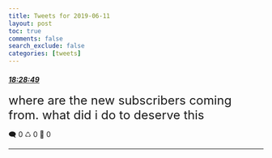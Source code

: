 ```yaml
---
title: Tweets for 2019-06-11
layout: post
toc: true
comments: false
search_exclude: false
categories: [tweets]
---
```



#### <a href = "https://twitter.com/deepfates/status/1138604029288669185">*18:28:49*</a>

<font size="5">where are the new subscribers coming from. what did i do to deserve this</font>



🗨️ 0 ♺ 0 🤍  0   

---
    
            

